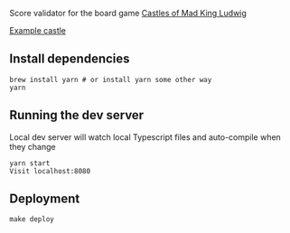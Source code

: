 Score validator for the board game [Castles of Mad King Ludwig](https://beziergames.com/collections/all-games/products/castles)

[Example castle](https://www.madcastles.com/#+P2-2,6&-V0-24,4&-W0-14,10&-e0-14,8&-d0-14,0&+k0-10,-4&-f10,-6&-L30,-14&-C38,-12&+J18,2&+M24,6&+G08,6&-a22,10&+A0-4,14&-E112,-4&-N32,-6)

## Install dependencies
```
brew install yarn # or install yarn some other way
yarn
```

## Running the dev server

Local dev server will watch local Typescript files and auto-compile when they change
```
yarn start
Visit localhost:8080
```

## Deployment

```
make deploy
```
